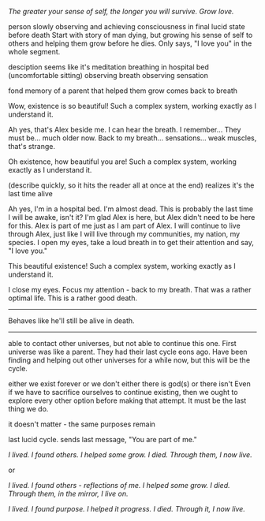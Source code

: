 *The greater your sense of self, the longer you will survive. Grow love.*

person slowly observing and achieving consciousness in final lucid state before death 
Start with story of man dying, but growing his sense of self to others and helping them grow before he dies.
Only says, "I love you" in the whole segment.


desciption seems like it's meditation
breathing in hospital bed (uncomfortable sitting)
observing breath
observing sensation

fond memory of a parent that helped them grow
comes back to breath

Wow, existence is so beautiful! Such a complex system, working exactly as I understand it.

Ah yes, that's Alex beside me. I can hear the breath. I remember... They must be... much older now. Back to my breath... sensations... weak muscles, that's strange.

Oh existence, how beautiful you are! Such a complex system, working exactly as I understand it.

(describe quickly, so it hits the reader all at once at the end)
realizes it's the last time alive

Ah yes, I'm in a hospital bed. I'm almost dead. This is probably the last time I will be awake, isn't it? I'm glad Alex is here, but Alex didn't need to be here for this. Alex is part of me just as I am part of Alex. I will continue to live through Alex, just like I will live through my communities, my nation, my species. I open my eyes, take a loud breath in to get their attention and say, "I love you."

This beautiful existence! Such a complex system, working exactly as I understand it.

I close my eyes. Focus my attention - back to my breath. That was a rather optimal life. This is a rather good death.

---

Behaves like he'll still be alive in death.

---

able to contact other universes, but not able to continue this one. First universe was like a parent. They had their last cycle eons ago. Have been finding and helping out other universes for a while now, but this will be the cycle.

either we exist forever or we don't
either there is god(s) or there isn't
Even if we have to sacrifice ourselves to continue existing, then we ought to explore every other option before making that attempt. It must be the last thing we do. 

it doesn't matter - the same purposes remain

last lucid cycle. sends last message, "You are part of me."

*I lived. I found others. I helped some grow. I died. Through them, I now live.*

or

*I lived. I found others - reflections of me. I helped some grow. I died. Through them, in the mirror, I live on.*

*I lived. I found purpose. I helped it progress. I died. Through it, I now live.*

